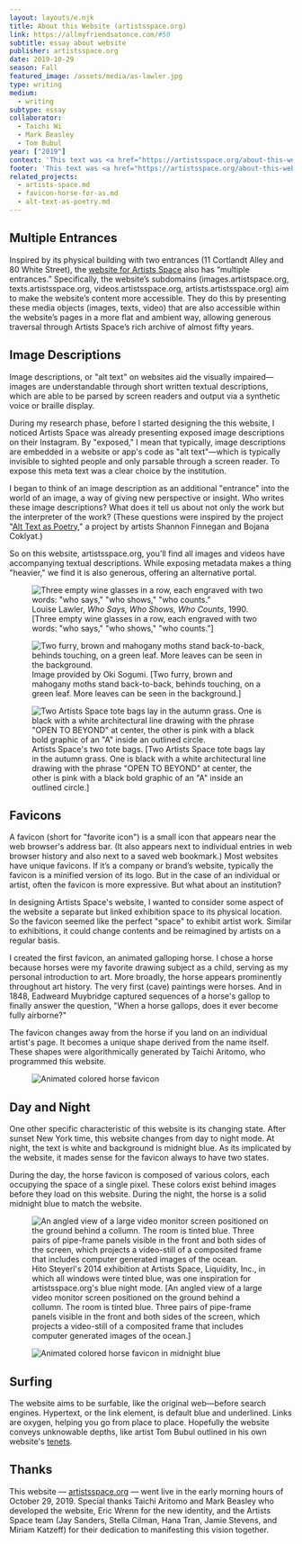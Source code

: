 ```yaml
---
layout: layouts/e.njk
title: About this Website (artistsspace.org)
link: https://allmyfriendsatonce.com/#50
subtitle: essay about website
publisher: artistsspace.org
date: 2019-10-29
season: Fall
featured_image: /assets/media/as-lawler.jpg
type: writing
medium:
  - writing
subtype: essay
collaborator:
  - Taichi Wi
  - Mark Beasley
  - Tom Bubul
year: ["2019"]
context: 'This text was <a href="https://artistsspace.org/about-this-website" target="_blank">published on artistsspace.org</a> ↗ when the website launched on October 29, 2019. I wrote it to situate and give some background to the design and infrastructure decisions we made.'
footer: 'This text was <a href="https://artistsspace.org/about-this-website" target="_blank">published on artistsspace.org</a> ↗ when the website launched on October 29, 2019.'
related_projects:
  - artists-space.md
  - favicon-horse-for-as.md
  - alt-text-as-poetry.md
---
```


## Multiple Entrances

Inspired by its physical building with two entrances (11 Cortlandt Alley and 80 White Street), the <a href="/e/artists-space">website for Artists Space</a> also has “multiple entrances.” Specifically, the website’s subdomains (images.artistspace.org, texts.artistsspace.org, videos.artistsspace.org, artists.artistsspace.org) aim to make the website’s content more accessible. They do this by presenting these media objects (images, texts, video) that are also accessible within the website’s pages in a more flat and ambient way, allowing generous traversal through Artists Space’s rich archive of almost fifty years.

## Image Descriptions

Image descriptions, or "alt text" on websites aid the visually impaired—images are understandable through short written textual descriptions, which are able to be parsed by screen readers and output via a synthetic voice or braille display.

During my research phase, before I started designing the this website, I noticed Artists Space was already presenting exposed image descriptions on their Instagram. By "exposed," I mean that typically, image descriptions are embedded in a website or app's code as "alt text"—which is typically invisible to sighted people and only parsable through a screen reader. To expose this meta text was a clear choice by the institution.

I began to think of an image description as an additional "entrance" into the world of an image, a way of giving new perspective or insight. Who writes these image descriptions? What does it tell us about not only the work but the interpreter of the work? (These questions were inspired by the project "<a href="https://alt-text-as-poetry.net/">Alt Text as Poetry</a>," a project by artists Shannon Finnegan and Bojana Coklyat.)

So on this website, artistsspace.org, you'll find all images and videos have accompanying textual descriptions. While exposing metadata makes a thing "heavier," we find it is also generous, offering an alternative portal.

<figure>
  <img src="/assets/media/as-lawler.jpg" alt='Three empty wine glasses in a row, each engraved with two words: "who says," "who shows," "who counts."'>
  <figcaption>
    <div>Louise Lawler, <i>Who Says, Who Shows, Who Counts</i>, 1990. [Three empty wine glasses in a row, each engraved with two words: "who says," "who shows," "who counts."]</div>
</figure>

<figure>
  <img src="/assets/media/as-moths.jpg" alt='Two furry, brown and mahogany moths stand back-to-back, behinds touching, on a green leaf. More leaves can be seen in the background.'>
  <figcaption>
    <div>Image provided by Oki Sogumi. [Two furry, brown and mahogany moths stand back-to-back, behinds touching, on a green leaf. More leaves can be seen in the background.]</div>
</figure>

<figure>
  <img src="/assets/media/as-totes.jpg" alt='Two Artists Space tote bags lay in the autumn grass. One is black with a white architectural line drawing with the phrase "OPEN TO BEYOND" at center, the other is pink with a black bold graphic of an "A" inside an outlined circle.'>
  <figcaption>
    <div>Artists Space's two tote bags. [Two Artists Space tote bags lay in the autumn grass. One is black with a white architectural line drawing with the phrase "OPEN TO BEYOND" at center, the other is pink with a black bold graphic of an "A" inside an outlined circle.]</div>
</figure>

## Favicons

A favicon (short for "favorite icon") is a small icon that appears near the web browser's address bar. (It also appears next to individual entries in web browser history and also next to a saved web bookmark.) Most websites have unique favicons. If it’s a company or brand’s website, typically the favicon is a minified version of its logo. But in the case of an individual or artist, often the favicon is more expressive. But what about an institution?

In designing Artists Space's website, I wanted to consider some aspect of the website a separate but linked exhibition space to its physical location. So the favicon seemed like the perfect "space" to exhibit artist work. Similar to exhibitions, it could change contents and be reimagined by artists on a regular basis.

I created the first favicon, an animated galloping horse. I chose a horse because horses were my favorite drawing subject as a child, serving as my personal introduction to art. More broadly, the horse appears prominently throughout art history. The very first (cave) paintings were horses. And in 1848, Eadweard Muybridge captured sequences of a horse's gallop to finally answer the question, "When a horse gallops, does it ever become fully airborne?"

The favicon changes away from the horse if you land on an individual artist's page. It becomes a unique shape derived from the name itself. These shapes were algorithmically generated by Taichi Aritomo, who programmed this website.

<figure>
  <img src="/assets/media/artists-space-horse-01.gif" alt='Animated colored horse favicon'>
</figure>

## Day and Night

One other specific characteristic of this website is its changing state. After sunset New York time, this website changes from day to night mode. At night, the text is white and background is midnight blue. As its implicated by the website, it mades sense for the favicon always to have two states.

During the day, the horse favicon is composed of various colors, each occupying the space of a single pixel. These colors exist behind images before they load on this website. During the night, the horse is a solid midnight blue to match the website.

<figure>
  <img src="/assets/media/as-hito.jpg" alt='An angled view of a large video monitor screen positioned on the ground behind a collumn. The room is tinted blue. Three pairs of pipe-frame panels visible in the front and both sides of the screen, which projects a video-still of a composited frame that includes computer generated images of the ocean.'>
  <figcaption>
    <div>Hito Steyerl's 2014 exhibition at Artists Space, Liquidity, Inc., in which all windows were tinted blue, was one inspiration for artistsspace.org's blue night mode. [An angled view of a large video monitor screen positioned on the ground behind a collumn. The room is tinted blue. Three pairs of pipe-frame panels visible in the front and both sides of the screen, which projects a video-still of a composited frame that includes computer generated images of the ocean.]</div>
</figure>

<figure>
  <img src="/assets/media/artists-space-horse-02.gif" alt='Animated colored horse favicon in midnight blue'>
</figure>

## Surfing

The website aims to be surfable, like the original web—before search engines. Hypertext, or the link element, is default blue and underlined. Links are oxygen, helping you go from place to place. Hopefully the website conveys unknowable depths, like artist Tom Bubul outlined in his own website's <a href="https://tombubul.info/tenets.html" target="_blank">tenets</a>.

## Thanks

This website — <a href="https://artistsspace.org" target="_blank">artistsspace.org</a> — went live in the early morning hours of October 29, 2019. Special thanks Taichi Aritomo and Mark Beasley who developed the website, Eric Wrenn for the new identity, and the Artists Space team (Jay Sanders, Stella Cilman, Hana Tran, Jamie Stevens, and Miriam Katzeff) for their dedication to manifesting this vision together.

<!-- <figure class="large">
  <img src="/assets/media/artists-space-horse-03.gif">
</figure> -->
